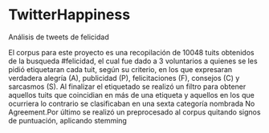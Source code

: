 # TwitterHappiness
Análisis de tweets de felicidad 

El corpus para este proyecto es una recopilación de 10048 tuits obtenidos de la busqueda #felicidad, el cual fue dado a 3 voluntarios a quienes se les pidió etiquetaran cada tuit, según su criterio, en los que expresaran verdadera alegría (A), publicidad (P), felicitaciones (F), consejos (C) y sarcasmos (S). Al finalizar el etiquetado se realizó un filtro para obtener aquellos tuits que coincidian en más de una etiqueta y aquellos en los que ocurriera lo contrario se clasificaban en una sexta categoría nombrada No Agreement.Por último se realizó un preprocesado al corpus quitando signos de puntuación, aplicando stemming
